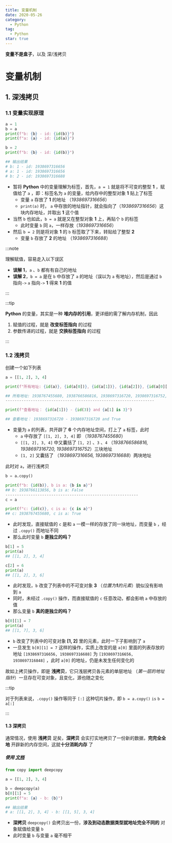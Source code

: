 ```yaml
---
title: 变量机制
date: 2020-05-26
category:
  - Python
tag:
  - Python
star: true
---
```


**变量不是盒子**，以及 深/浅拷贝

<!-- more -->

# 变量机制

## 1. 深浅拷贝

### 1.1 变量实现原理

```python
a = 1
b = a
print(f"b: {b} - id: {id(b)}")
print(f"a: {a} - id: {id(a)}")

b = 2
print(f"b: {b} - id: {id(b)}")

## 输出结果
# b: 1 - id: 1938697316656
# a: 1 - id: 1938697316656
# b: 2 - id: 1938697316688
```

- 暂将 **Python** 中的变量理解为标签，首先，`a = 1` 就是将不可变的整型 **1** ，赋值给了 `a` ，即：标签名为 `a` 的变量，给内存中的整型对象 **1** 贴上了标签
  - 变量 `a` 存放了 **1** 的地址 （_1938697316656_）
  - `print(a)` 时， `a` 中存放的地址指针，就会指向了（_1938697316656_）这块内存地址，并取出 **1** 这个值
- 当然 `b` 也如此，`b = a` 就是又在整型对象 **1** 上，再贴个 `b` 的标签
  - 此时变量 `b` 同 `a`，一样存放（_1938697316656_）
- 然后 `b = 2` 则是将对象 **1** 的 `b` 标签取了下来，转贴给了整型 **2**
  - 变量 `b` 存放了 **2** 的地址 （_1938697316688_）

:::note

理解赋值，容易走入以下误区

- **误解 1**，`a` 、`b` 都有有自己的地址
- **误解 2**，`b = a` 是在 `b` 中存放了 `a` 的地址（误以为 `a` 有地址），然后是通过 `b` 指向`->` `a` 指向`->` **1** 得来 **1** 的值

:::

:::tip

**Python** 的变量，其实是一种 **堆内存的引用**，更详细的需了解内存机制，因此

1. 赋值的过程，就是 **改变标签指向** 的过程
2. 参数传递的过程，就是 **交换标签指向** 的过程

:::

### 1.2 浅拷贝

创建一个如下列表

```python
a = [[1, 2], 3, 4]

print(f"所有地址: {id(a)}, {id(a[0])}, {id(a[1])}, {id(a[2])}, {id(a[0][0])}, {id(a[0][1])}")

## 所有地址: 1938767455680, 1938766586816, 1938697316720, 1938697316752, 1938697316656, 1938697316688
-----------------------------------------------------------------

print(f"查看地址： {id(a[1])} - {id(3)} and {a[1] is 3}")

## 查看地址： 1938697316720 - 1938697316720 and True
```

- 变量为 `a` 的列表，共开辟了 **6** 个内存地址空间，打上了 `a` 标签，此时
  - `a` 中存放了 `[[1, 2], 3, 4]` 即 （_1938767455680_）
  - `[[1, 2], 3, 4]` 中又囊括了 `[1, 2]` 、`3` 、`4` （_1938766586816, 1938697316720, 1938697316752_）三块地址
  - `[1, 2]` 又囊括了 （_1938697316656, 1938697316688_）两块地址

此时对 `a`，进行浅拷贝

```python
b = a.copy()

print(f"b: {id(b)}, b is a: {b is a}")
## b: 1938766113856, b is a: False
----------------------------------------------------------
c = a

print(f"c: {id(c)}, c is a: {c is a}")
## c: 1938767455680, c is a: True
```

- 此时发现，直接赋值的 `c` 是和 `a` 一模一样的存放了同一块地址，而变量 `b` ，经过 `.copy()` 而地址不同
- 那么此时变量 `b` **是独立的吗？**

```python
b[1] = 5
print(a)
## [[1, 2], 3, 4]

c[2] = 6
print(a)
## [[1, 2], 3, 6]
```

- 此时发现，`b` 改变了列表中的不可变对象 **3** （_位置为**1**的元素_）貌似没有影响到 `a`
- 同时，未经过 `.copy()` 操作，而直接赋值的 `c` 任意改动，都会影响 `a` 中存放的值
- 那么变量 `b` **真的是独立的吗？**

```python
b[0][1] = 7
print(a)
## [[1, 7], 3, 6]
```

- `b` 改变了列表中的可变对象 **[1, 2]** 里的元素，此时一下子影响到了 `a`
- 一旦发生 `b[0][1] = 7` 这样的操作，实质上改变的是 `a[0]` 里面的列表存放的地址 `[1938697316656, 1938697316688]` 为 `[1938697316656, 1938697316848]` ，此时 `a[0]` 的地址，仍是未发生任何变化的

故如上拷贝操作，即是 **浅拷贝**，它只浅层拷贝各元素的单层地址 （_第一层的地址指针_）一旦存在可变对象，且变化，源也随之变化

:::tip

对于列表来说，`.copy()` 操作等同于 `[:]` 这种切片操作，即 `b = a.copy()` `is` `b = a[:]`

:::

#### 1.3 深拷贝

通常情况，使用 **浅拷贝** 足矣，**深拷贝** 会实打实地拷贝了一份新的数据，**完完全全地** 开辟新的内存空间，这就**十分消耗内存** 了

##### **使用** [文档](https://docs.python.org/zh-cn/3.10/library/copy.html?highlight=deepcopy#module-copy)

```python
from copy import deepcopy

a = [[1, 2], 3, 4]

b = deepcopy(a)
b[0][1] = 5
print(f"a: {a} - b: {b}")

## 输出结果
# a: [[1, 2], 3, 4] - b: [[1, 5], 3, 4]
```

- **深拷贝** `deepcopy()` 会拷贝出一份，**涉及到动态数据类型就地址完全不同的** 对象赋值给变量 `b`
- 此时变量 `b` 与变量 `a` 毫不相干
